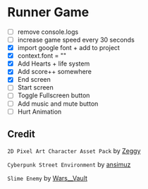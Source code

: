 # Runner Game

- [ ] remove console.logs
- [ ] increase game speed every 30 seconds
- [x] import google font + add to project
- [x] context.font = ""
- [x] Add Hearts + life system
- [x] Add score++ somewhere
- [x] End screen
- [ ] Start screen
- [ ] Toggle Fullscreen button
- [ ] Add music and mute button
- [ ] Hurt Animation

## Credit

`2D Pixel Art Character Asset Pack` by [Zeggy](https://zegley.itch.io/2d-platformermetroidvania-asset-pack)

`Cyberpunk Street Environment` by [ansimuz](https://ansimuz.itch.io/cyberpunk-street-environment)

`Slime Enemy` by [Wars\_\_Vault](https://warsvault.itch.io/high-fantasy-slime-enemy)
